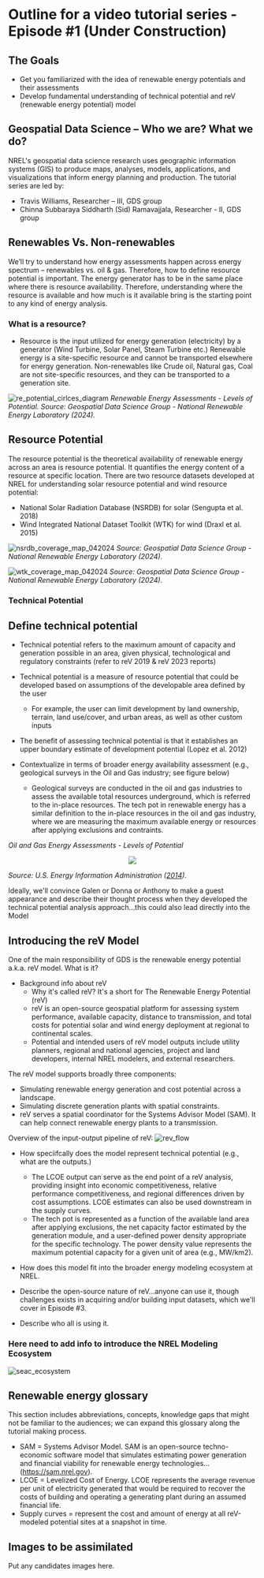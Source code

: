 # Outline for a video tutorial series - Episode #1 (Under Construction)
## The Goals 
- Get you familiarized with the idea of renewable energy potentials and their assessments
- Develop fundamental understanding of technical potential and reV (renewable energy potential) model

## Geospatial Data Science – Who we are? What we do?
NREL's geospatial data science research uses geographic information systems (GIS) to produce maps, analyses, models, applications, and visualizations that inform energy planning and production. The tutorial series are led by:  
- Travis Williams, Researcher – III, GDS group
- Chinna Subbaraya Siddharth (Sid) Ramavajjala, Researcher - II, GDS group 

## Renewables Vs. Non-renewables
We’ll try to understand how energy assessments happen across energy spectrum – renewables vs. oil & gas. Therefore, how to define resource potential is important. The energy generator has to be in the same place where there is resource availability. Therefore, understanding where the resource is available and how much is it available bring is the starting point to any kind of energy analysis.

### What is a resource?
- Resource is the input utilized for energy generation (electricity) by a generator (Wind Turbine, Solar Panel, Steam Turbine etc.)
Renewable energy is a site-specific resource and cannot be transported elsewhere for energy generation. Non-renewables like Crude oil, Natural gas, Coal are not site-specific resources, and they can be transported to a generation site.

![re_potential_cirlces_diagram](https://github.com/user-attachments/assets/ae2aff1c-6117-4977-8f7f-a686a147b6a7)
*Renewable Energy Assessments - Levels of Potential.*
*Source: Geospatial Data Science Group - National Renewable Energy Laboratory (2024).* 
 <!-- [Reference or URL](https://example.com) -->

## Resource Potential
The resource potential is the theoretical availability of renewable energy across an area is resource potential. It quantifies the energy content of a resource at specific location. There are two resource datasets developed at NREL for understanding solar resource potential and wind resource potential:
- National Solar Radiation Database (NSRDB) for solar (Sengupta et al. 2018)
- Wind Integrated National Dataset Toolkit (WTK) for wind (Draxl et al. 2015)

![nsrdb_coverage_map_042024](https://github.com/user-attachments/assets/a3b7778d-b126-46ef-91d1-73a2447aa216)
*Source: Geospatial Data Science Group - National Renewable Energy Laboratory (2024).* 

![wtk_coverage_map_042024](https://github.com/user-attachments/assets/302cf3e2-aaf4-407d-8172-a175ec0e6c60)
*Source: Geospatial Data Science Group - National Renewable Energy Laboratory (2024).* 


### Technical Potential
## Define technical potential
- Technical potential refers to the maximum amount of capacity and generation possible in an area, given physical, technological and regulatory constraints (refer to reV 2019 & reV 2023 reports)
- Technical potential is a measure of resource potential that could be developed based on assumptions of the developable area defined by the user
    - For example, the user can limit development by land ownership, terrain, land use/cover, and urban areas, as well as other custom inputs
- The benefit of assessing technical potential is that it establishes an upper boundary estimate of development potential (Lopez et al. 2012)

- Contextualize in terms of broader energy availability assessment (e.g., geological surveys in the Oil and Gas industry; see figure below)
    - Geological surveys are conducted in the oil and gas industries to assess the available total resources underground, which is referred to the in-place resources. The tech pot in renewable energy has a similar definition to the in-place resources in the oil and gas industry, where we are measuring the maximum available energy or resources after applying exclusions and contraints. 

*Oil and Gas Energy Assessments - Levels of Potential*

<p align="center">
  <img src="https://github.com/user-attachments/assets/8c1592e6-5a45-4c3e-a254-e6e59e01ab71" style="max-width: 100%; height: auto;">
</p>

<!-- ![oil_gas_potential_cirlces_diagram](https://github.com/user-attachments/assets/8c1592e6-5a45-4c3e-a254-e6e59e01ab71) -->
*Source: U.S. Energy Information Administration ([2014](https://www.eia.gov/todayinenergy/detail.php?id=17151)).*


Ideally, we'll convince Galen or Donna or Anthony to make a guest appearance and describe their thought process when they developed the technical potential analysis approach...this could also lead directly into the Model


## Introducing the reV Model 
One of the main responsibility of GDS is the renewable energy potential a.k.a. reV model. What is it? 

- Background info about reV
    - Why it's called reV? It's a short for The Renewable Energy Potential (reV)
    - reV is an open-source geospatial platform for assessing system performance, available capacity, distance to transmission, and total costs for potential solar and wind energy deployment at regional to continental scales.
    - Potential and intended users of reV model outputs include utility planners, regional and national agencies, project and land developers, internal NREL modelers, and external researchers. 

The reV model supports broadly three components:
- Simulating renewable energy generation and cost potential across a landscape.
- Simulating discrete generation plants with spatial constraints.
- reV serves a spatial coordinator for the Systems Advisor Model (SAM). It can help connect renewable energy plants to a transmission. 

Overview of the input-output pipeline of reV: 
![rev_flow](https://github.com/user-attachments/assets/e5ab2d7c-e7fd-4201-801a-a55ec6156136)

- How speciifcally does the model represent technical potential (e.g., what are the outputs.)
    - The LCOE output can serve as the end point of a reV analysis, providing insight into economic competitiveness, relative performance competitiveness, and regional differences driven by cost assumptions. LCOE estimates can also be used downstream in the supply curves. 
    - The tech pot is represented as a function of the available land area after applying exclusions, the net capacity factor estimated by the generation module, and a user-defined power density appropriate for the specific technology. The power density value represents the maximum potential capacity for a given unit of area (e.g., MW/km2). 

- How does this model fit into the broader energy modeling ecosystem at NREL.

- Describe the open-source nature of reV...anyone can use it, though challenges exists in acquiring and/or building input datasets, which we'll cover in Episode #3.
- Describe who all is using it.

### Here need to add info to introduce the NREL Modeling Ecosystem
![seac_ecosystem](https://github.com/user-attachments/assets/74ceb6cc-9b2f-463a-84cf-873abe6f673e)

## Renewable energy glossary
This section includes abbreviations, concepts, knowledge gaps that might not be familiar to the audiences; we can expand this glossary along the tutorial making process. 
- SAM = Systems Advisor Model. SAM is an open-source techno-economic software model that simulates estimating power generation and financial viability for renewable energy technologies...(https://sam.nrel.gov).
- LCOE = Levelized Cost of Energy. LCOE represents the average revenue per unit of electricity generated that would be required to recover the costs of building and operating a generating plant during an assumed financial life. 
- Supply curves = represent the cost and amount of energy at all reV-modeled potential sites at a snapshot in time. 

## Images to be assimilated
Put any candidates images here.



